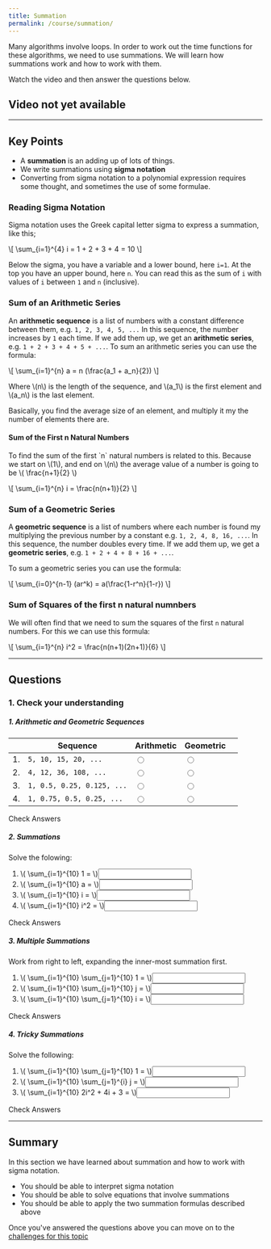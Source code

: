 ```yaml
---
title: Summation
permalink: /course/summation/
---
```


Many algorithms involve loops. In order to work out the time functions for these algorithms, we need to use summations. We will learn how summations work and how to work with them.

Watch the video and then answer the questions below.

## Video not yet available

---

<script src="https://polyfill.io/v3/polyfill.min.js?features=es6"></script>
<script id="MathJax-script" src="https://cdn.jsdelivr.net/npm/mathjax@3/es5/tex-mml-chtml.js"></script>

## Key Points

* A **summation** is an adding up of lots of things.
* We write summations using **sigma notation**
* Converting from sigma notation to a polynomial expression requires some thought, and sometimes the use of some formulae.

### Reading Sigma Notation

Sigma notation uses the Greek capital letter sigma to express a summation, like this;

<p class="math">\[ \sum_{i=1}^{4} i = 1 + 2 + 3 + 4 = 10 \]</p>

Below the sigma, you have a variable and a lower bound, here `i=1`. At the top you have an upper bound, here `n`. You can read this as the sum of `i` with values of `i` between `1` and `n` (inclusive).

### Sum of an Arithmetic Series

An **arithmetic sequence** is a list of numbers with a constant difference between them, e.g. `1, 2, 3, 4, 5, ...` In this sequence, the number increases by `1` each time. If we add them up, we get an **arithmetic series**, e.g. `1 + 2 + 3 + 4 + 5 + ...`. To sum an arithmetic series you can use the formula:

<p class="math">\[ \sum_{i=1}^{n} a = n (\frac{a_1 + a_n}{2}) \]</p>

<p>Where \(n\) is the length of the sequence, and \(a_1\) is the first element and \(a_n\) is the last element.</p>

Basically, you find the average size of an element, and multiply it my the number of elements there are.

#### Sum of the First n Natural Numbers

<p>To find the sum of the first `n` natural numbers is related to this. Because we start on \(1\), and end on \(n\) the average value of a number is going to be \( \frac{n+1}{2} \)</p>

<p class="math">\[ \sum_{i=1}^{n} i = \frac{n(n+1)}{2} \]</p>

### Sum of a Geometric Series

A **geometric sequence** is a list of numbers where each number is found my multiplying the previous number by a constant e.g. `1, 2, 4, 8, 16, ...`. In this sequence, the number doubles every time. If we add them up, we get a **geometric series**, e.g. `1 + 2 + 4 + 8 + 16 + ...`.

To sum a geometric series you can use the formula:

<p class="math">\[ \sum_{i=0}^{n-1} (ar^k) = a(\frac{1-r^n}{1-r}) \]</p>

### Sum of Squares of the first n natural numnbers

We will often find that we need to sum the squares of the first `n` natural numbers. For this we can use this formula:

<p class="math">\[ \sum_{i=1}^{n} i^2 = \frac{n(n+1)(2n+1)}{6} \]</p>

---

## Questions

### 1. Check your understanding

##### 1. Arithmetic and Geometric Sequences

|    | Sequence | Arithmetic | Geometric |  |
| -- | ---------- | ---- | ----- |--|
| 1. | `5, 10, 15, 20, ...` | <input type="radio" name="q31" id="q31t" data-answer value="t"/> | <input type="radio" name="q31" id="q31f" value="f"/> | <span id="q31c" style="display:inline-block"></span> |
| 2. | `4, 12, 36, 108, ...` | <input type="radio" name="q32" id="q32t" value="t"/> | <input type="radio" name="q32" data-answer id="q32f" value="f"/> | <span id="q32c" style="display:inline-block"></span> |
| 3. | `1, 0.5, 0.25, 0.125, ...` | <input type="radio" name="q33" id="q33t" value="t"/> | <input type="radio" name="q33" id="q33f"  data-answer value="f"/> | <span id="q33c" style="display:inline-block"></span> |
| 4. | `1, 0.75, 0.5, 0.25, ...` | <input type="radio" name="q34" id="q34t" data-answer value="t"/> | <input type="radio" name="q34" id="q34f" value="f"/> | <span id="q34c" style="display:inline-block"></span> |


<a class="btn btn-primary" type="submit" onClick="checkAnswers('q3')">Check Answers</a>

<script src="/assets/check.js"></script>

##### 2. Summations

Solve the folowing:

<ol>
    <li><label for ="q11">\( \sum_{i=1}^{10} 1 = \)</label><input type="text" id="q11" data-answer="10" /> <span id="q11c" style="display:inline-block"></span></li>
    <li><label for ="q12">\( \sum_{i=1}^{10} a =  \)</label><input type="text" id="q12" data-answer="10a" /> <span id="q12c" style="display:inline-block"></span></li>
    <li><label for ="q13">\( \sum_{i=1}^{10} i  = \)</label><input type="text" id="q13" data-answer="55" /> <span id="q13c" style="display:inline-block"></span></li>
    <li><label for ="q14">\( \sum_{i=1}^{10} i^2 =  \)</label><input type="text" id="q14" data-answer="385" /> <span id="q14c" style="display:inline-block"></span></li>
</ol>

<a class="btn btn-primary" type="submit" onClick="checkAnswers('q1')">Check Answers</a>

##### 3. Multiple Summations

Work from right to left, expanding the inner-most summation first.

<ol>
    <li><label for ="q41">\( \sum_{i=1}^{10} \sum_{j=1}^{10} 1 = \)</label><input type="text" id="q41" data-answer="100" /> <span id="q41c" style="display:inline-block"></span></li>
    <li><label for ="q42">\( \sum_{i=1}^{10} \sum_{j=1}^{10} j = \)</label><input type="text" id="q42" data-answer="550" /> <span id="q42c" style="display:inline-block"></span></li>
    <li><label for ="q43">\( \sum_{i=1}^{10} \sum_{j=1}^{10} i = \)</label><input type="text" id="q43" data-answer="550" /> <span id="q43c" style="display:inline-block"></span></li>
</ol>

<a class="btn btn-primary" type="submit" onClick="checkAnswers('q4')">Check Answers</a>


##### 4. Tricky Summations

Solve the following:

<ol>
    <li><label for ="q22">\( \sum_{i=1}^{10} \sum_{j=1}^{10} 1 = \)</label><input type="text" id="q22" data-answer="100" /> <span id="q22c" style="display:inline-block"></span></li>
    <li><label for ="q22">\( \sum_{i=1}^{10} \sum_{j=1}^{i} j = \)</label><input type="text" id="q22" data-answer="220" /> <span id="q22c" style="display:inline-block"></span></li>
    <li><label for ="q21">\( \sum_{i=1}^{10} 2i^2 + 4i + 3  = \)</label><input type="text" id="q21" data-answer="817" /> <span id="q21c" style="display:inline-block"></span></li>
</ol>

<a class="btn btn-primary" type="submit" onClick="checkAnswers('q2')">Check Answers</a>


---

## Summary

In this section we have learned about summation and how to work with sigma notation.

* You should be able to interpret sigma notation
* You should be able to solve equations that involve summations
* You should be able to apply the two summation formulas described above

Once you've answered the questions above you can move on to the [challenges for this topic](../algorithms-challenges/)